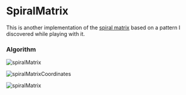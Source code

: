 # SpiralMatrix

This is another implementation of the [spiral matrix](http://rosettacode.org/wiki/Spiral_matrix) based on a pattern I discovered while playing with it.

### Algorithm

![spiralMatrix](https://github.com/victorizbitskiy/spiralMatrix/blob/main/docs/img/spiralMatrix_5x5.svg)

![spiralMatrixCoordinates](https://github.com/victorizbitskiy/spiralMatrix/blob/main/docs/img/spiralMatrix_5x5_coordin.svg)

![spiralMatrix](https://github.com/victorizbitskiy/spiralMatrix/blob/main/docs/img/spiralMatrix-5x5_table.svg)
